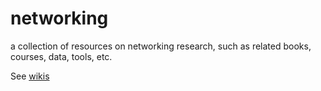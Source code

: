 # networking
a collection of resources on networking research, such as related books, courses, data, tools, etc. 

See [wikis](../../wiki) 
